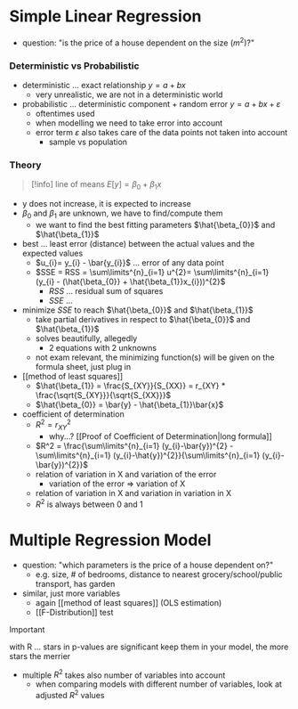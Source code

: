 # Simple Linear Regression
- question: "is the price of a house dependent on the size ($m^2$)?"
### Deterministic vs Probabilistic
- deterministic ... exact relationship $y = a + bx$
	- very unrealistic, we are not in a deterministic world
- probabilistic ... deterministic component + random error $y = a + bx + \varepsilon$
	- oftentimes used
	- when modelling we need to take error into account
	- error term $\varepsilon$ also takes care of the data points not taken into account
		- sample vs population
### Theory
> [!info]
> line of means
> $E[y] = \beta_{0} + \beta_{1}x$
- y does not increase, it is expected to increase
- $\beta_{0}$ and $\beta_{1}$ are unknown, we have to find/compute them
	- we want to find the best fitting parameters $\hat{\beta_{0}}$ and $\hat{\beta_{1}}$
- best ... least error (distance) between the actual values and the expected values
	- $u_{i}= y_{i} - \bar{y_{i}}$ ... error of any data point
	- $SSE = RSS = \sum\limits^{n}_{i=1} u^{2}=  \sum\limits^{n}_{i=1} (y_{i} - (\hat{\beta_{0}} + \hat{\beta_{1}}x_{i}))^{2}$
		- $RSS$ ... residual sum of squares
		- $SSE$ ... 
- minimize $SSE$ to reach $\hat{\beta_{0}}$ and $\hat{\beta_{1}}$
	- take partial derivatives in respect to $\hat{\beta_{0}}$ and $\hat{\beta_{1}}$
	- solves beautifully, allegedly
		- 2 equations with 2 unknowns
	- not exam relevant, the minimizing function(s) will be given on the formula sheet, just plug in
- [[method of least squares]]
	- $\hat{\beta_{1}} = \frac{S_{XY}}{S_{XX}} = r_{XY} * \frac{\sqrt{S_{XY}}}{\sqrt{S_{XX}}}$
	- $\hat{\beta_{0}} = \bar{y} - \hat{\beta_{1}}\bar{x}$
- coefficient of determination
	- $R^{2} = r^{2}_{XY}$
		- why...? [[Proof of Coefficient of Determination|long formula]]
	- $R^2 = \frac{\sum\limits^{n}_{i=1} (y_{i}-\bar{y})^{2} - \sum\limits^{n}_{i=1} (y_{i}-\hat{y})^{2}}{\sum\limits^{n}_{i=1} (y_{i}-\bar{y})^{2}}$
	- relation of variation in X and variation of the error
		- variation of the error => variation of X
	- relation of variation in X and variation in variation in X
	- $R^{2}$ is always between 0 and 1
# Multiple Regression Model
- question: "which parameters is the price of a house dependent on?"
	- e.g. size, # of bedrooms, distance to nearest grocery/school/public transport, has garden
- similar, just more variables
	- again [[method of least squares]] (OLS estimation)
	- [[F-Distribution]] test
> [!important]
> with R ... stars in p-values are significant
> keep them in your model, the more stars the merrier
- multiple $R^2$ takes also number of variables into account
	- when comparing models with different number of variables, look at adjusted $R^2$ values